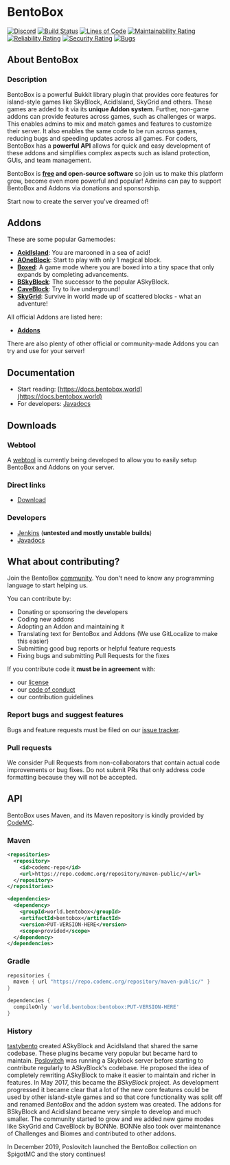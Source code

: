 # BentoBox

[![Discord](https://img.shields.io/discord/272499714048524288.svg?logo=discord)](https://discord.bentobox.world)
[![Build Status](https://ci.codemc.org/buildStatus/icon?job=BentoBoxWorld/BentoBox)](https://ci.codemc.org/job/BentoBoxWorld/job/BentoBox/)
[![Lines of Code](https://sonarcloud.io/api/project_badges/measure?project=BentoBoxWorld_BentoBox&metric=ncloc)](https://sonarcloud.io/dashboard?id=BentoBoxWorld_BentoBox)
[![Maintainability Rating](https://sonarcloud.io/api/project_badges/measure?project=BentoBoxWorld_BentoBox&metric=sqale_rating)](https://sonarcloud.io/dashboard?id=BentoBoxWorld_BentoBox)
[![Reliability Rating](https://sonarcloud.io/api/project_badges/measure?project=BentoBoxWorld_BentoBox&metric=reliability_rating)](https://sonarcloud.io/dashboard?id=BentoBoxWorld_BentoBox)
[![Security Rating](https://sonarcloud.io/api/project_badges/measure?project=BentoBoxWorld_BentoBox&metric=security_rating)](https://sonarcloud.io/dashboard?id=BentoBoxWorld_BentoBox)
[![Bugs](https://sonarcloud.io/api/project_badges/measure?project=BentoBoxWorld_BentoBox&metric=bugs)](https://sonarcloud.io/dashboard?id=BentoBoxWorld_BentoBox)

## About BentoBox

### Description

BentoBox is a powerful Bukkit library plugin that provides core features for island-style games like SkyBlock, AcidIsland, SkyGrid and others. 
These games are added to it via its **unique Addon system**. Further, non-game addons can provide features across games, such as challenges or warps. This enables admins to mix and match games and features to customize their server. It also enables the same code to be run 
across games, reducing bugs and speeding updates across all games. For coders, 
BentoBox has a **powerful API** allows for quick and easy development of these addons and simplifies complex aspects such as island protection, GUIs, and team management.

BentoBox is **[free](https://www.gnu.org/philosophy/free-sw.en.html) and open-source software** so join us to make this platform grow, become even more powerful and popular! Admins can pay to support BentoBox and Addons via donations and sponsorship.   

Start now to create the server you've dreamed of!

## Addons
These are some popular Gamemodes:
* [**AcidIsland**](https://github.com/BentoBoxWorld/AcidIsland): You are marooned in a sea of acid!
* [**AOneBlock**](https://github.com/BentoBoxWorld/AOneBlock): Start to play with only 1 magical block.
* [**Boxed**](https://github.com/BentoBoxWorld/Boxed): A game mode where you are boxed into a tiny space that only expands by completing advancements.
* [**BSkyBlock**](https://github.com/BentoBoxWorld/BSkyBlock): The successor to the popular ASkyBlock.
* [**CaveBlock**](https://github.com/BentoBoxWorld/CaveBlock): Try to live underground!
* [**SkyGrid**](https://github.com/BentoBoxWorld/SkyGrid): Survive in world made up of scattered blocks - what an adventure!

All official Addons are listed here:
* [**Addons**](https://github.com/BentoBoxWorld/BentoBox/blob/develop/ADDON.md)

There are also plenty of other official or community-made Addons you can try and use for your server!

## Documentation

* Start reading: [https://docs.bentobox.world](https://docs.bentobox.world)
* For developers: [Javadocs](https://ci.codemc.io/job/BentoBoxWorld/job/BentoBox/ws/target/apidocs/index.html)

## Downloads

### Webtool
A [webtool](https://download.bentobox.world/) is currently being developed to allow you to easily setup BentoBox and Addons on your server.

### Direct links
* [Download](https://github.com/BentoBoxWorld/BentoBox/releases)

### Developers
* [Jenkins](https://ci.codemc.org/job/BentoBoxWorld/job/BentoBox/) (**untested and mostly unstable builds**)
* [Javadocs](https://bentoboxworld.github.io/BentoBox/)

## What about contributing?

Join the BentoBox [community](https://github.com/BentoBoxWorld/BentoBox/graphs/contributors).
You don't need to know any programming language to start helping us.

You can contribute by:

* Donating or sponsoring the developers
* Coding new addons
* Adopting an Addon and maintaining it
* Translating text for BentoBox and Addons (We use GitLocalize to make this easier)
* Submitting good bug reports or helpful feature requests
* Fixing bugs and submitting Pull Requests for the fixes

If you contribute code it **must be in agreement** with:
* our [license](https://github.com/BentoBoxWorld/BentoBox/blob/develop/LICENSE)
* our [code of conduct](https://github.com/BentoBoxWorld/.github/blob/master/CODE_OF_CONDUCT.md)
* our contribution guidelines

### Report bugs and suggest features
Bugs and feature requests must be filed on our [issue tracker](https://github.com/BentoBoxWorld/BentoBox/issues).

### Pull requests
We consider Pull Requests from non-collaborators that contain actual code improvements or bug fixes.
Do not submit PRs that only address code formatting because they will not be accepted.

## API

BentoBox uses Maven, and its Maven repository is kindly provided by [CodeMC](https://codemc.org).

### Maven
```xml
<repositories>
  <repository>
    <id>codemc-repo</id>
    <url>https://repo.codemc.org/repository/maven-public/</url>
  </repository>
</repositories>

<dependencies>
  <dependency>
    <groupId>world.bentobox</groupId>
    <artifactId>bentobox</artifactId>
    <version>PUT-VERSION-HERE</version>
    <scope>provided</scope>
  </dependency>
</dependencies>
```

### Gradle
```groovy
repositories {
  maven { url "https://repo.codemc.org/repository/maven-public/" }
}

dependencies {
  compileOnly 'world.bentobox:bentobox:PUT-VERSION-HERE'
}
```

### History

[tastybento](https://github.com/tastybento) created ASkyBlock and AcidIsland that shared the same codebase. These plugins became very popular but became hard to maintain.
[Poslovitch](https://github.com/Poslovitch) was running a Skyblock server before starting to contribute regularly to ASkyBlock's codebase. He proposed the idea of completely rewriting ASkyBlock
to make it easier to maintain and richer in features. In May 2017, this became the *BSkyBlock* project. As development progressed it became clear that a lot of the new core features could be used by other
island-style games and so that core functionality was split off and renamed *BentoBox* and the addon system was created. The addons for BSkyBlock and AcidIsland became very simple to develop and much smaller. 
The community started to grow and we added new game modes like SkyGrid and CaveBlock by BONNe. BONNe also took over maintenance of Challenges and Biomes and contributed to other addons.  

In December 2019, Poslovitch launched the BentoBox collection on SpigotMC and the story continues! 
